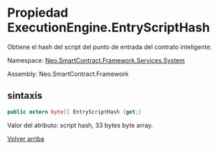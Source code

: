 # Propiedad ExecutionEngine.EntryScriptHash

Obtiene el hash del script del punto de entrada del contrato inteligente.

Namespace: [Neo.SmartContract.Framework.Services.System](../../System.md)

Assembly: Neo.SmartContract.Framework

## sintaxis

```c#
public extern byte[] EntryScriptHash {get;}
```

Valor del atributo: script hash, 33 bytes byte array.



[Volver arriba](../ExecutionEngine.md)

